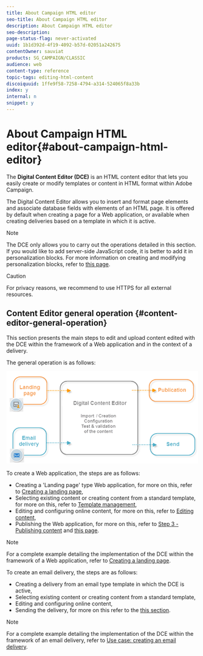 ```yaml
---
title: About Campaign HTML editor
seo-title: About Campaign HTML editor
description: About Campaign HTML editor
seo-description: 
page-status-flag: never-activated
uuid: 1b1d392d-4f19-4092-b57d-02051a242675
contentOwner: sauviat
products: SG_CAMPAIGN/CLASSIC
audience: web
content-type: reference
topic-tags: editing-html-content
discoiquuid: 1ffe9f58-7258-4794-a314-524065f8a33b
index: y
internal: n
snippet: y
---
```


# About Campaign HTML editor{#about-campaign-html-editor}

The **Digital Content Editor (DCE)** is an HTML content editor that lets you easily create or modify templates or content in HTML format within Adobe Campaign.

The Digital Content Editor allows you to insert and format page elements and associate database fields with elements of an HTML page. It is offered by default when creating a page for a Web application, or available when creating deliveries based on a template in which it is active.

>[!NOTE]
>
>The DCE only allows you to carry out the operations detailed in this section.  
>If you would like to add server-side JavaScript code, it is better to add it in personalization blocks. For more information on creating and modifying personalization blocks, refer to [this page](../../delivery/using/personalization-blocks.md).

>[!CAUTION]
>
>For privacy reasons, we recommend to use HTTPS for all external resources.

## Content Editor general operation {#content-editor-general-operation}

This section presents the main steps to edit and upload content edited with the DCE within the framework of a Web application and in the context of a delivery.

The general operation is as follows: 

![](assets/dce_schema.png)

To create a Web application, the steps are as follows:

* Creating a 'Landing page' type Web application, for more on this, refer to [Creating a landing page](../../web/using/creating-a-landing-page.md),
* Selecting existing content or creating content from a standard template, for more on this, refer to [Template management](../../web/using/template-management.md),
* Editing and configuring online content, for more on this, refer to [Editing content](../../web/using/editing-content.md),
* Publishing the Web application, for more on this, refer to [Step 3 - Publishing content](../../web/using/creating-a-landing-page.md#step-3---publishing-content) and [this page](../../web/using/publishing-a-web-form.md#managing-web-forms-delivery-and-tracking).

>[!NOTE]
>
>For a complete example detailing the implementation of the DCE within the framework of a Web application, refer to [Creating a landing page](../../web/using/creating-a-landing-page.md).

To create an email delivery, the steps are as follows:

* Creating a delivery from an email type template in which the DCE is active,
* Selecting existing content or creating content from a standard template,
* Editing and configuring online content,
* Sending the delivery, for more on this refer to the [this section](../../delivery/using/communication-channels.md).

>[!NOTE]
>
>For a complete example detailing the implementation of the DCE within the framework of an email delivery, refer to [Use case: creating an email delivery](../../web/using/use-case--creating-an-email-delivery.md).

